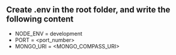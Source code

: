 ## Create .env in the root folder, and write the following content
- NODE_ENV = development
- PORT = <port_number>
- MONGO_URI = <MONGO_COMPASS_URI>